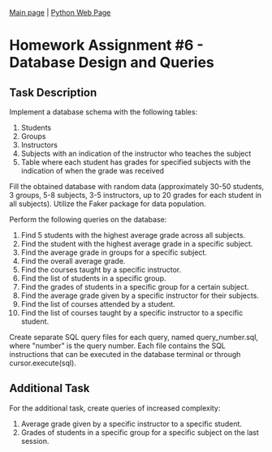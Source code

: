 [Main page](https://github.com/Nikita-devel) | [Python Web Page](https://github.com/Nikita-devel/Python_Web)

# Homework Assignment #6 - Database Design and Queries

## Task Description

Implement a database schema with the following tables:

1. Students
2. Groups
3. Instructors
4. Subjects with an indication of the instructor who teaches the subject
5. Table where each student has grades for specified subjects with the indication of when the grade was received

Fill the obtained database with random data (approximately 30-50 students, 3 groups, 5-8 subjects, 3-5 instructors, up to 20 grades for each student in all subjects). Utilize the Faker package for data population.

Perform the following queries on the database:

1. Find 5 students with the highest average grade across all subjects.
2. Find the student with the highest average grade in a specific subject.
3. Find the average grade in groups for a specific subject.
4. Find the overall average grade.
5. Find the courses taught by a specific instructor.
6. Find the list of students in a specific group.
7. Find the grades of students in a specific group for a certain subject.
8. Find the average grade given by a specific instructor for their subjects.
9. Find the list of courses attended by a student.
10. Find the list of courses taught by a specific instructor to a specific student.

Create separate SQL query files for each query, named query_number.sql, where "number" is the query number. Each file contains the SQL instructions that can be executed in the database terminal or through cursor.execute(sql).

## Additional Task

For the additional task, create queries of increased complexity:

1. Average grade given by a specific instructor to a specific student.
2. Grades of students in a specific group for a specific subject on the last session.
